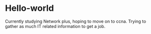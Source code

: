 # Hello-world
Currently studying Network plus, hoping to move on to ccna. Trying to gather as much IT related information to get a job.
